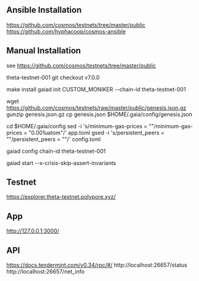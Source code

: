 ## Ansible Installation
https://github.com/cosmos/testnets/tree/master/public
https://github.com/hyphacoop/cosmos-ansible


## Manual Installation

see https://github.com/cosmos/testnets/tree/master/public

theta-testnet-001
git checkout v7.0.0

make install
gaiad init CUSTOM_MONIKER --chain-id theta-testnet-001

wget https://github.com/cosmos/testnets/raw/master/public/genesis.json.gz
gunzip genesis.json.gz
cp genesis.json $HOME/.gaia/config/genesis.json

cd $HOME/.gaia/config
sed -i 's/minimum-gas-prices = ""/minimum-gas-prices = "0.001uatom"/' app.toml
gsed -i 's/persistent_peers = ""/persistent_peers = ""/' config.toml

gaiad config chain-id theta-testnet-001

gaiad start --x-crisis-skip-assert-invariants

## Testnet
https://explorer.theta-testnet.polypore.xyz/

## App 
http://127.0.0.1:3000/


## API
https://docs.tendermint.com/v0.34/rpc/#/
http://localhost:26657/status
http://localhost:26657/net_info